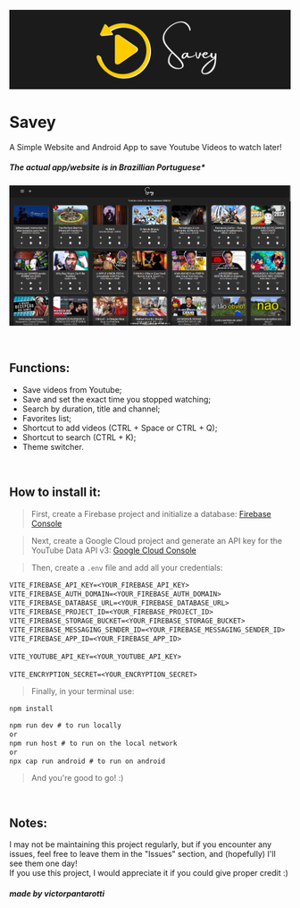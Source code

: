 ![Savey Banner](Savey-Banner.png)
# Savey

A Simple Website and Android App to save Youtube Videos to watch later!
##### The actual app/website is in Brazillian Portuguese*

![Savey Example Screenshot](Savey-ExampleScreenshot.png)

<br />

## Functions:

- Save videos from Youtube;
- Save and set the exact time you stopped watching;
- Search by duration, title and channel;
- Favorites list;
- Shortcut to add videos (CTRL + Space or CTRL + Q);
- Shortcut to search (CTRL + K);
- Theme switcher.
<br />

## How to install it:

> First, create a Firebase project and initialize a database:
[Firebase Console](https://console.firebase.google.com/u/0/)

> Next, create a Google Cloud project and generate an API key for the YouTube Data API v3:
[Google Cloud Console](console.cloud.google.com/welcome)

> Then, create a `.env` file and add all your credentials:
```
VITE_FIREBASE_API_KEY=<YOUR_FIREBASE_API_KEY>
VITE_FIREBASE_AUTH_DOMAIN=<YOUR_FIREBASE_AUTH_DOMAIN>
VITE_FIREBASE_DATABASE_URL=<YOUR_FIREBASE_DATABASE_URL>
VITE_FIREBASE_PROJECT_ID=<YOUR_FIREBASE_PROJECT_ID>
VITE_FIREBASE_STORAGE_BUCKET=<YOUR_FIREBASE_STORAGE_BUCKET>
VITE_FIREBASE_MESSAGING_SENDER_ID=<YOUR_FIREBASE_MESSAGING_SENDER_ID>
VITE_FIREBASE_APP_ID=<YOUR_FIREBASE_APP_ID>

VITE_YOUTUBE_API_KEY=<YOUR_YOUTUBE_API_KEY>

VITE_ENCRYPTION_SECRET=<YOUR_ENCRYPTION_SECRET>
```

> Finally, in your terminal use:
```
npm install
```
```
npm run dev # to run locally
or
npm run host # to run on the local network
or
npx cap run android # to run on android
```

> And you're good to go! :)
<br />

## Notes:

I may not be maintaining this project regularly, but if you encounter any issues, feel free to leave them in the "Issues" section, and (hopefully) I'll see them one day!
<br />
If you use this project, I would appreciate it if you could give proper credit :)

##### made by victorpantarotti